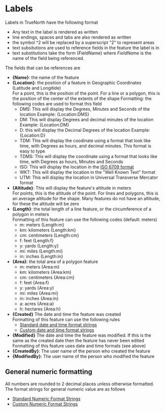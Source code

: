<!--
<title>Labels</title>
<text>Map labels are the text on a map that describes a marker. These are the rules for how labels work in TrueNorth</text>
<tags>label,marker,ledgend,text</tags>
-->
Labels
======

Labels in TrueNorth have the following format

* Any text in the label is rendered as written
* line endings, spaces and tabs are also rendered as written
* the symbol ^2 will be replaced by a superscript "2" to represent areas
* text subsitutions are used to reference fields in the feature the label is in
* text substitutions take the form {FieldName} where *FieldName* is the name of the field being referenced.

The fields that can be references are

* **{Name}**: the name of the feature
* **{Location}**: the position of a feature in Geographic Coordinates (Latitude and Longitide)  
  For a point, this is the position of the point.
  For a line or a polygon, this is the position of the center of the extents of the shape
  Formatting: the following codes are used to format this field
	* DMS: This will display the Degrees, Minutes and Seconds of the location
		Example: {Location:DMS}
	* DM: This will display Degrees and decimal minutes of the location
		Example: {Location:DM}
	* D: this will display the Decimal Degrees of the location
		Example: {Location:D}
	* TDM: This will display the coodinate using a format that look like time, with Degrees as hours, and decimal minutes. This format is easy to type
	* TDMS: This will display the coordinate using a format that looks like time, with Degrees as hours, Minutes and Seconds
	* ISO: This will display the location in the <a href="http://en.wikipedia.org/wiki/ISO_6709" target="_blank">ISO 6709 format</a>
	* WKT: This will display the location in the "Well Known Text" format<br/>
	* UTM: This will display the location in Universal Transverse Mercator format
* **{Altitude}**: This will display the feature's altitude in meters  
	For points, this is the altitude of the point.
	For lines and polygons, this is an average altitude for the shape.
	Many features do not have an altitude, for these the altitude will be zero 
* **{Length}**: the total length of a line feature, or the circumference of a polygon in meters   
	Formatting of this feature can use the following codes (default: meters)
	* m: meters {Length:m}
	* km: kilometers  {Length:km}
	* cm: centimeters {Length:cm}
	* f: feet {Length:f}
	* y: yards  {Length:y}
	* mi: miles  {Length:mi}
	* in: inches  {Length:in}
* **{Area}**: the total area of a polygon feature   
	* m: meters {Area:m}
	* km: kilometers {Area:km}
	* cm: centimeters {Area:cm}
	* f: feet {Area:f}
	* y: yards {Area:y}
	* mi: miles {Area:mi}
	* in: inches {Area:in}
	* a: acres {Area:a}
	* h: hectares {Area:h}
* **{Created}** The date and time the feature was created   
	Formatting of this feature can use the following rules
	* <a href="http://msdn.microsoft.com/en-us/library/az4se3k1.aspx" target="_blank">Standard date and time format strings</a> 
	* <a href="http://msdn.microsoft.com/en-us/library/8kb3ddd4.aspx" target="_blank">Custom date and time format strings</a>
* **{Modified}** The date and time the feature was modified. If this is the same as the created date then the feature has never been edited  
	Formatting of this feature uses date and time formats (see above)
* **{CreatedBy}**: The user name of the person who created the feature
* **{ModifiedBy}**: The user name of the person who modified the feature

General numeric formatting
--------------------------

All numbers are rounded to 2 decimal places unless otherwise formatted.
The format strings for general numeric value are as follows

* <a href="http://msdn.microsoft.com/en-us/library/dwhawy9k.aspx" target="_blank">Standard Numeric Format Strings</a>
* <a href="http://msdn.microsoft.com/en-us/library/0c899ak8.aspx" target="_blank">Custom Numeric Format Strings</a>
